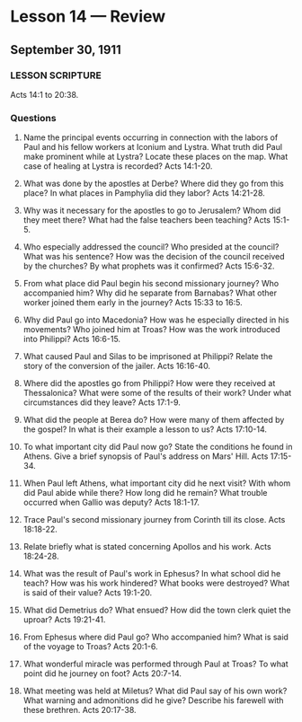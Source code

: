 # Lesson 14 — Review
## September 30, 1911

### LESSON SCRIPTURE
Acts 14:1 to 20:38.

### Questions

1. Name the principal events occurring in connection with the labors of Paul and his fellow workers at Iconium and Lystra. What truth did Paul make prominent while at Lystra? Locate these places on the map. What case of healing at Lystra is recorded? Acts 14:1-20.

2. What was done by the apostles at Derbe? Where did they go from this place? In what places in Pamphylia did they labor? Acts 14:21-28.

3. Why was it necessary for the apostles to go to Jerusalem? Whom did they meet there? What had the false teachers been teaching? Acts 15:1-5.

4. Who especially addressed the council? Who presided at the council? What was his sentence? How was the decision of the council received by the churches? By what prophets was it confirmed? Acts 15:6-32.

5. From what place did Paul begin his second missionary journey? Who accompanied him? Why did he separate from Barnabas? What other worker joined them early in the journey? Acts 15:33 to 16:5.

6. Why did Paul go into Macedonia? How was he especially directed in his movements? Who joined him at Troas? How was the work introduced into Philippi? Acts 16:6-15.

7. What caused Paul and Silas to be imprisoned at Philippi? Relate the story of the conversion of the jailer. Acts 16:16-40.

8. Where did the apostles go from Philippi? How were they received at Thessalonica? What were some of the results of their work? Under what circumstances did they leave? Acts 17:1-9.

9. What did the people at Berea do? How were many of them affected by the gospel? In what is their example a lesson to us? Acts 17:10-14.

10. To what important city did Paul now go? State the conditions he found in Athens. Give a brief synopsis of Paul's address on Mars' Hill. Acts 17:15-34.

11. When Paul left Athens, what important city did he next visit? With whom did Paul abide while there? How long did he remain? What trouble occurred when Gallio was deputy? Acts 18:1-17.

12. Trace Paul's second missionary journey from Corinth till its close. Acts 18:18-22.

13. Relate briefly what is stated concerning Apollos and his work. Acts 18:24-28.

14. What was the result of Paul's work in Ephesus? In what school did he teach? How was his work hindered? What books were destroyed? What is said of their value? Acts 19:1-20.

15. What did Demetrius do? What ensued? How did the town clerk quiet the uproar? Acts 19:21-41.

16. From Ephesus where did Paul go? Who accompanied him? What is said of the voyage to Troas? Acts 20:1-6.

17. What wonderful miracle was performed through Paul at Troas? To what point did he journey on foot? Acts 20:7-14.

18. What meeting was held at Miletus? What did Paul say of his own work? What warning and admonitions did he give? Describe his farewell with these brethren. Acts 20:17-38.